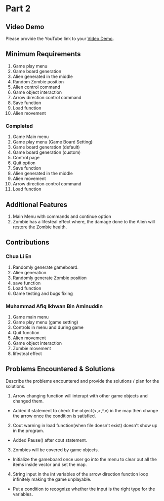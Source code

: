 # Part 2

## Video Demo

Please provide the YouTube link to your [Video Demo](https://www.youtube.com/watch?v=zEpa2YtSvnM).

## Minimum Requirements

1. Game play menu
2. Game board generation
3. Alien generated in the middle
4. Random Zombie position
5. Alien control command
6. Game object interaction 
7. Arrow direction control command 
8. Save function
9. Load function
10. Alien movement

### Completed

1. Game Main menu
2. Game play menu (Game Board Setting)
3. Game board generation (default)
4. Game board generation (custom)
5. Control page 
6. Quit option
7. Save function
8. Alien generated in the middle
9. Alien movement 
10. Arrow direction control command
11. Load function

## Additional Features

1. Main Menu with commands and continue option
2. Zombie has a lifesteal effect where, the damage done to the Alien will restore the Zombie health.

## Contributions

### Chua Li En

1. Randomly generate gameboard.
2. Alien generation
3. Randomly generate Zombie position
4. save function
5. Load function
6. Game testing and bugs fixing

### Muhammad Afiq Ikhwan Bin Aminuddin

1. Game main menu
2. Game play menu (game setting)
3. Controls in menu and during game
4. Quit function
5. Alien movement
6. Game object interaction
7. Zombie movement
8. lifesteal effect

## Problems Encountered & Solutions

Describe the problems encountered and provide the solutions / plan for the solutions.
1. Arrow changing function will interupt with other game objects and changed them.
  - Added if statement to check the object(<,>,^,v) in the map then change the arrow once the condition is satisfied.
 
2. Cout warning in load function(when file doesn't exist) doesn't show up in the program.
  - Added Pause() after cout statement.

3. Zombies will be covered by game objects.
  - Initialize the gameboard once user go into the menu to clear out all the items inside vector and set the map.

4. String input in the int variables of the arrow direction function loop infinitely making the game unplayable.  
  - Put a condition to recognize whether the input is the right type for the variables.
